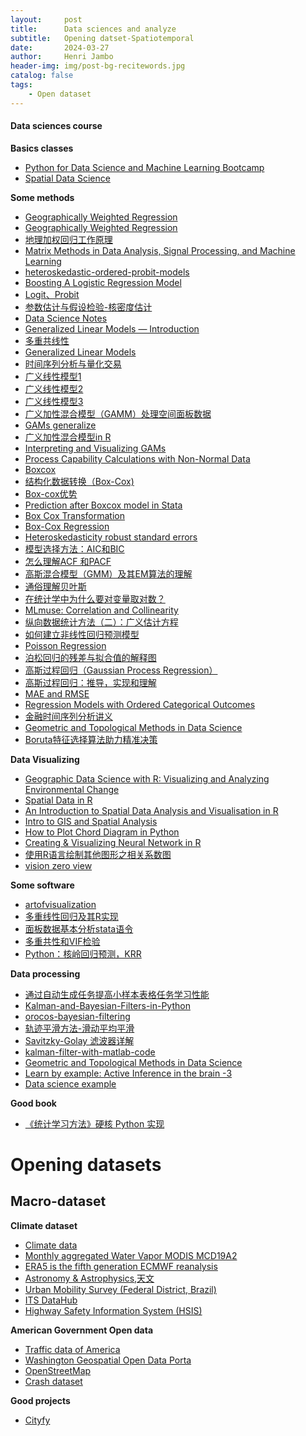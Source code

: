 ```yaml
---
layout:     post
title:      Data sciences and analyze
subtitle:   Opening datset-Spatiotemporal
date:       2024-03-27
author:     Henri Jambo
header-img: img/post-bg-recitewords.jpg
catalog: false
tags:
    - Open dataset
---
```


#### Data sciences course

**Basics classes**
* [Python for Data Science and Machine Learning Bootcamp](https://www.udemy.com/course/python-for-data-science-and-machine-learning-bootcamp/?couponCode=ST11MT91624B)
* [Spatial Data Science](https://rspatial.org/raster/analysis/6-local_regression.html)

**Some methods**
* [Geographically Weighted Regression](https://crd230.github.io/gwr.html)
* [Geographically Weighted Regression](https://rpubs.com/chrisbrunsdon/101305)
* [地理加权回归工作原理](https://pro.arcgis.com/zh-cn/pro-app/latest/tool-reference/spatial-statistics/how-geographicallyweightedregression-works.htm)
* [Matrix Methods in Data Analysis, Signal Processing, and Machine Learning](https://ocw.mit.edu/courses/18-065-matrix-methods-in-data-analysis-signal-processing-and-machine-learning-spring-2018/download/)
* [heteroskedastic-ordered-probit-models](https://www.tstat.it/specifiche/heteroskedastic-ordered-probit-models/)
* [Boosting A Logistic Regression Model](https://stats.stackexchange.com/questions/329066/boosting-a-logistic-regression-model)
* [Logit、Probit](https://www.bilibili.com/video/BV1Wb411A7T3/?from=search&seid=5800773183027993129)
* [参数估计与假设检验-核密度估计](https://blog.csdn.net/matlab_matlab/article/details/56286868)
* [Data Science Notes](https://bookdown.org/mpfoley1973/data-sci/)
* [Generalized Linear Models — Introduction](https://towardsdatascience.com/generalized-linear-models-introduction-1b4af2a11759)
* [多重共线性](https://www.cnblogs.com/hxsyl/p/5590589.html)
* [Generalized Linear Models](https://towardsdatascience.com/generalized-linear-models-8738ae0fb97d)
* [时间序列分析与量化交易](https://blog.csdn.net/the_time_runner/article/details/90044738)
* [广义线性模型1](http://www.360doc.com/content/20/0513/15/52334415_912090926.shtml)
* [广义线性模型2](http://www.360doc.com/content/18/0416/12/33459258_746066459.shtml)
* [广义线性模型3](https://www.jianshu.com/p/9c61629a1e7d)
* [广义加性混合模型（GAMM）处理空间面板数据](https://zhuanlan.zhihu.com/p/37607206)
* [ GAMs generalize ](https://m-clark.github.io/generalized-additive-models/case_for_gam.html)
* [广义加性混合模型in R](https://www.cnblogs.com/leonbond/p/3641671.html)
* [Interpreting and Visualizing GAMs](https://noamross.github.io/gams-in-r-course/)
* [Process Capability Calculations with Non-Normal Data](https://www.isixsigma.com/capability-indices-process-capability/process-capability-calculations-non-normal-data/)
* [Boxcox](https://www.isixsigma.com/normality/making-data-normal-using-box-cox-power-transformation/)
* [结构化数据转换（Box-Cox)](https://blog.csdn.net/weixin_30265103/article/details/97841488?utm_medium=distribute.pc_relevant.none-task-blog-baidujs_title-2&spm=1001.2101.3001.4242)
* [Box-cox优势](https://zhuanlan.zhihu.com/p/38956042)
* [Prediction after Boxcox model in Stata](https://stackoverflow.com/questions/25583769/prediction-after-boxcox-model-in-stata)
* [Box Cox Transformation](https://sixsigmastudyguide.com/box-cox-transformation/)
* [Box-Cox Regression](https://www.unistat.com/guide/box-cox-regression/)
* [Heteroskedasticity robust standard errors](https://blog.stata.com/category/statistics/)
* [模型选择方法：AIC和BIC](https://www.jianshu.com/p/4c8cf5df2092)
* [怎么理解ACF 和PACF](https://blog.csdn.net/qq_41103204/article/details/105810742)
* [高斯混合模型（GMM）及其EM算法的理解](https://blog.csdn.net/jinping_shi/article/details/59613054)
* [通俗理解贝叶斯](https://blog.csdn.net/u011426016/article/details/90904799)
* [在统计学中为什么要对变量取对数？](https://www.zhihu.com/question/22012482)
* [MLmuse: Correlation and Collinearity](https://blog.clairvoyantsoft.com/correlation-and-collinearity-how-they-can-make-or-break-a-model-9135fbe6936a)
* [纵向数据统计方法（二）：广义估计方程](https://zhuanlan.zhihu.com/p/59888015)
* [如何建立非线性回归预测模型](https://zhuanlan.zhihu.com/p/101906049)
* [Poisson Regression](https://bookdown.org/mpfoley1973/data-sci/poisson-regression.html)
* [泊松回归的残差与拟合值的解释图](https://qastack.cn/stats/25068/interpreting-plot-of-residuals-vs-fitted-values-from-poisson-regression)
* [高斯过程回归（Gaussian Process Regression）](https://blog.csdn.net/zb123455445/article/details/78387481?fps=1&locationNum=9)
* [高斯过程回归：推导，实现和理解](https://zhuanlan.zhihu.com/p/104601803)
* [MAE and RMSE ](https://medium.com/human-in-a-machine-world/mae-and-rmse-which-metric-is-better-e60ac3bde13d)
* [Regression Models with Ordered Categorical Outcomes](https://www.pymc.io/projects/examples/en/latest/generalized_linear_models/GLM-ordinal-regression.html)
* [金融时间序列分析讲义](https://www.math.pku.edu.cn/teachers/lidf/course/fts/ftsnotes/html/_ftsnotes/index.html)
* [Geometric and Topological Methods in Data Science](https://icerm.brown.edu/tripods/tri-21-gtmds/#workshopoverview)
* [Boruta特征选择算法助力精准决策](https://zhuanlan.zhihu.com/p/658320667)
    
**Data Visualizing**
* [Geographic Data Science with R: Visualizing and Analyzing Environmental Change](https://bookdown.org/mcwimberly/gdswr-book/)
* [Spatial Data in R](https://crd150.github.io/lab5.html)
* [An Introduction to Spatial Data Analysis and Visualisation in R](https://data.cdrc.ac.uk/dataset/introduction-spatial-data-analysis-and-visualisation-r)
* [Intro to GIS and Spatial Analysis](https://mgimond.github.io/Spatial/index.html)
* [How to Plot Chord Diagram in Python](https://coderzcolumn.com/tutorials/data-science/how-to-plot-chord-diagram-in-python-holoviews)
* [Creating & Visualizing Neural Network in R](https://www.analyticsvidhya.com/blog/2017/09/creating-visualizing-neural-network-in-r/)
* [使用R语言绘制其他图形之相关系数图](https://blog.csdn.net/huobanjishijian/article/details/53728273)
* [vision zero view](https://vzv.nyc/)
    
**Some software**
* [artofvisualization](https://www.artofvisualization.com/)
* [多重线性回归及其R实现](https://zhuanlan.zhihu.com/p/134960210)
* [面板数据基本分析stata语令](https://zhuanlan.zhihu.com/p/35682006?utm_source=wechat_session)
* [多重共性和VIF检验](https://blog.csdn.net/songhao22/article/details/79369950)
* [Python：核岭回归预测，KRR](https://www.cnblogs.com/amoor/p/9813306.html)

**Data processing**
* [通过自动生成任务提高小样本表格任务学习性能](https://zhuanlan.zhihu.com/p/622587156)
* [Kalman-and-Bayesian-Filters-in-Python](https://github.com/rlabbe/Kalman-and-Bayesian-Filters-in-Python)
* [orocos-bayesian-filtering](https://github.com/orocos/orocos-bayesian-filtering)
* [轨迹平滑方法-滑动平均平滑](https://zhoudk.blog.csdn.net/article/details/103845511?utm_medium=distribute.pc_relevant.none-task-blog-BlogCommendFromMachineLearnPai2-5.pc_relevant_is_cache&depth_1-utm_source=distribute.pc_relevant.none-task-blog-BlogCommendFromMachineLearnPai2-5.pc_relevant_is_cache)
* [Savitzky-Golay 滤波器详解](https://blog.csdn.net/shenziheng1/article/details/53391422)
* [kalman-filter-with-matlab-code](https://studentdavestutorials.weebly.com/kalman-filter-with-matlab-code.html)
* [Geometric and Topological Methods in Data Science](https://icerm.brown.edu/tripods/tri-21-gtmds/#workshopoverview)
* [Learn by example: Active Inference in the brain -3](https://www.kaggle.com/code/charel/learn-by-example-active-inference-in-the-brain-3)
* [Data science example](https://adilsaid64.github.io/?source=user_about----------------------bc57e1ee366e---------------)
  
**Good book**
* [《统计学习方法》硬核 Python 实现](https://zhuanlan.zhihu.com/p/339893440)

# Opening datasets
## Macro-dataset 
**Climate dataset**
* [Climate data](https://climexp.knmi.nl/start.cgi?id=51e9b9c2ffa5bf2a83a469eba86afa0f)
* [Monthly aggregated Water Vapor MODIS MCD19A2](https://zenodo.org/records/8192544)
* [ERA5 is the fifth generation ECMWF reanalysis](https://cds.climate.copernicus.eu/cdsapp#!/dataset/reanalysis-era5-single-levels?tab=overview)
* [Astronomy & Astrophysics,天文](https://www.usra.edu/)
* [Urban Mobility Survey (Federal District, Brazil)](https://www.kaggle.com/datasets/danielefm/urban-mobility-survey-federal-district-brazil)
* [ITS DataHub](https://www.its.dot.gov/data/)
* [Highway Safety Information System (HSIS)](https://highways.dot.gov/research/safety/hsis)
  
**American Government Open data**
* [Traffic data of America](https://catalog.data.gov/dataset)
* [Washington Geospatial Open Data Porta](https://www.wsdot.wa.gov/mapsdata/geodatacatalog/Maps/noscale/DOT_TDO/BikePed/BikePedIDX.htm)
* [OpenStreetMap](https://www.openstreetmap.org/export#map=5/54.41/-2.35)
* [Crash dataset](https://www.nhtsa.gov/)

**Good projects**
* [Cityfy](https://www.cityfi.co/abut24)
